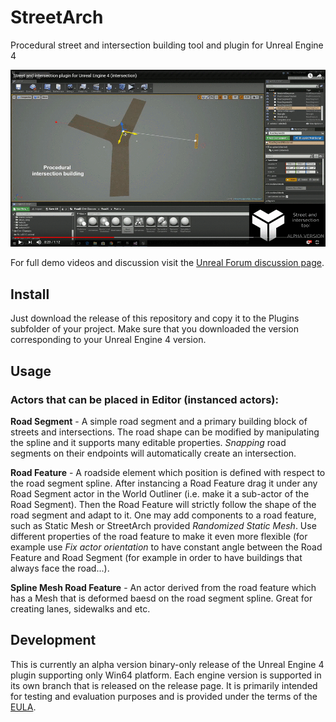 # StreetArch
Procedural street and intersection building tool and plugin for Unreal Engine 4

![demo](Resources/StreetArch_demo.gif)

For full demo videos and discussion visit the [Unreal Forum discussion page](https://forums.unrealengine.com/community/community-content-tools-and-tutorials/1433781-tool-procedural-street-and-intersection-building-tool).

## Install

Just download the release of this repository and copy it to the Plugins subfolder of your project. Make sure that you downloaded the version corresponding to your Unreal Engine 4 version.

## Usage

### Actors that can be placed in Editor (instanced actors):

**Road Segment** - A simple road segment and a primary building block of streets and intersections. The road shape can be modified by manipulating the spline and it supports many editable properties. *Snapping* road segments on their endpoints will automatically create an intersection.

**Road Feature** - A roadside element which position is defined with respect to the road segment spline. After instancing a Road Feature drag it under any Road Segment actor in the World Outliner (i.e. make it a sub-actor of the Road Segment). Then the Road Feature will strictly follow the shape of the road segment and adapt to it. One may add components to a road feature, such as Static Mesh or StreetArch provided *Randomized Static Mesh*. Use different properties of the road feature to make it even more flexible (for example use *Fix actor orientation* to have constant angle between the Road Feature and Road Segment (for example in order to have buildings that always face the road...).

**Spline Mesh Road Feature** - An actor derived from the road feature which has a Mesh that is deformed baesd on the road segment spline. Great for creating lanes, sidewalks and etc.

## Development

This is currently an alpha version binary-only release of the Unreal Engine 4 plugin supporting only Win64 platform. Each engine version is supported in its own branch that is released on the release page. It is primarily intended for testing and evaluation purposes and is provided under the terms of the [EULA](License.md). 
